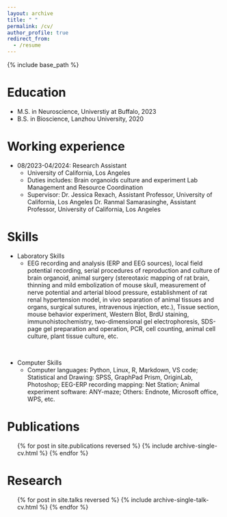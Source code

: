 ```yaml
---
layout: archive
title: " "
permalink: /cv/
author_profile: true
redirect_from:
  - /resume
---
```


{% include base_path %}

Education
======
* M.S. in Neuroscience, Universtiy at Buffalo, 2023 
* B.S. in Bioscience, Lanzhou University, 2020

Working experience
======
* 08/2023-04/2024: Research Assistant
  * University of California, Los Angeles
  * Duties includes: 
  Brain organoids culture and experiment
  Lab Management and Resource Coordination
  * Supervisor: 
   Dr. Jessica Rexach, Assistant Professor, University of California, Los Angeles
   Dr. Ranmal Samarasinghe, Assistant Professor, University of California, Los Angeles

Skills
======
* Laboratory Skills
  * EEG recording and analysis (ERP and EEG sources), local field potential recording, serial procedures of reproduction and culture of brain organoid, animal surgery (stereotaxic mapping of rat brain, thinning and mild embolization of mouse skull, measurement of nerve potential and arterial blood pressure, establishment of rat renal hypertension model, in vivo separation of animal tissues and organs, surgical sutures, intravenous injection, etc.), Tissue section, mouse behavior experiment, Western Blot, BrdU staining, immunohistochemistry, two-dimensional gel electrophoresis, SDS-page gel preparation and operation, PCR, cell counting, animal cell culture, plant tissue culture, etc.

<p>&nbsp;</p> <!-- 空行 --> 

* Computer Skills
  * Computer languages: Python, Linux, R, Markdown, VS code; Statistical and Drawing: SPSS, GraphPad Prism, OriginLab, Photoshop; EEG-ERP recording mapping: Net Station; Animal experiment software: ANY-maze; Others: Endnote, Microsoft office, WPS, etc.


Publications
======
  <ul>{% for post in site.publications reversed %}
    {% include archive-single-cv.html %}
  {% endfor %}</ul>
  
Research
======
  <ul>{% for post in site.talks reversed %}
    {% include archive-single-talk-cv.html  %}
  {% endfor %}</ul>
